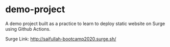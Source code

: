 # demo-project
 A demo project built as a practice to learn to deploy static website on Surge using Github Actions.

Surge Link: http://saifullah-bootcamp2020.surge.sh/
